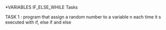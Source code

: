 *VARIABLES IF_ELSE_WHILE Tasks

TASK 1 : program that assign a random number to a variable n each time it s executed with if, else if and else
